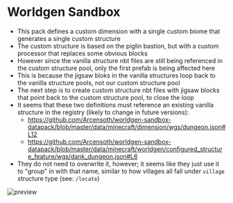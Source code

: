 # Worldgen Sandbox

- This pack defines a custom dimension with a single custom biome that generates a single custom structure
- The custom structure is based on the piglin bastion, but with a custom processor that replaces some obvious blocks
- However since the vanilla structure nbt files are still being referenced in the custom structure pool, only the first prefab is being affected here
- This is because the jigsaw bloks in the vanilla structures loop back to the vanilla structure pools, not our custom structure pool
- The next step is to create custom structure nbt files with jigsaw blocks that point back to the custom structure pool, to close the loop
- It seems that these two definitions must reference an existing vanilla structure in the registry (likely to change in future versions):
  - <https://github.com/Arcensoth/worldgen-sandbox-datapack/blob/master/data/minecraft/dimension/wgs/dungeon.json#L12>
  - <https://github.com/Arcensoth/worldgen-sandbox-datapack/blob/master/data/minecraft/worldgen/configured_structure_feature/wgs/dank_dungeon.json#L6>
- They do not need to overwrite it, however; it seems like they just use it to "group" in with that name, similar to how villages all fall under `village` structure type (see: `/locate`)

![preview](https://i.imgur.com/1DHVSC8.png)
